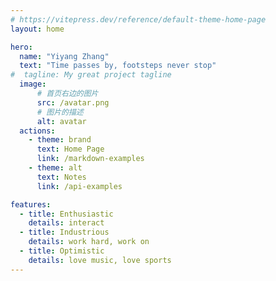 ```yaml
---
# https://vitepress.dev/reference/default-theme-home-page
layout: home

hero:
  name: "Yiyang Zhang"
  text: "Time passes by, footsteps never stop"
#  tagline: My great project tagline
  image:
      # 首页右边的图片
      src: /avatar.png
      # 图片的描述
      alt: avatar
  actions:
    - theme: brand
      text: Home Page
      link: /markdown-examples
    - theme: alt
      text: Notes
      link: /api-examples

features:
  - title: Enthusiastic
    details: interact
  - title: Industrious
    details: work hard, work on
  - title: Optimistic
    details: love music, love sports
---
```


